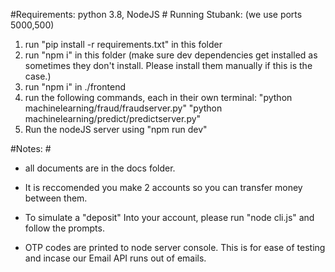 #Requirements: python 3.8, NodeJS #
Running Stubank:
(we use ports 5000,500)
1. run "pip install -r requirements.txt" in this folder
2. run "npm i" in this folder (make sure dev dependencies get installed as sometimes they don't install. Please install them manually if this is the case.)
3. run "npm i" in ./frontend
4. run the following commands, each in their own terminal:
   "python machinelearning/fraud/fraudserver.py"
   "python machinelearning/predict/predictserver.py"
5. Run the nodeJS server using "npm run dev"

#Notes: #
*  all documents are in the docs folder.

* It is reccomended you make 2 accounts so you can transfer money between them.

* To simulate a "deposit" Into your account, please run "node cli.js" and follow the prompts.

* OTP codes are printed to node server console. This is for ease of testing and incase our Email API runs out of emails.



